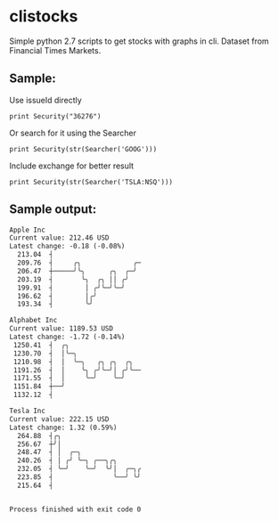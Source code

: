 # clistocks
Simple python 2.7 scripts to get stocks with graphs in cli. Dataset from Financial Times Markets.

## Sample:

Use issueId directly

    print Security("36276")

Or search for it using the Searcher

    print Security(str(Searcher('GOOG')))

Include exchange for better result

    print Security(str(Searcher('TSLA:NSQ')))


## Sample output:
```/usr/bin/python2.7 /Users/christue/Documents/prog/clistocks/main.py
Apple Inc
Current value: 212.46 USD
Latest change: -0.18 (-0.08%)
  213.04  ┤                       
  209.76  ┤     ╭╮             ╭─ 
  206.47  ┼─────╯╰╮      ╭╮  ╭─╯  
  203.19  ┤       ╰╮  ╭╮ ││ ╭╯    
  199.91  ┤        │ ╭╯╰─╯╰─╯     
  196.62  ┤        │╭╯            
  193.34  ┤        ╰╯             

Alphabet Inc
Current value: 1189.53 USD
Latest change: -1.72 (-0.14%)
 1250.41  ┤  ╭╮                   
 1230.70  ┤  │╰─╮                 
 1210.98  ┤  │  ╰─╮   ╭╮ ╭╮  ╭╮   
 1191.26  ┤  │    ╰╮ ╭╯╰─╯│ ╭╯╰── 
 1171.55  ┤  │     ╰─╯    ╰─╯     
 1151.84  ┼──╯                    
 1132.12  ┤                       

Tesla Inc
Current value: 222.15 USD
Latest change: 1.32 (0.59%)
  264.88  ┤╭╮                     
  256.67  ┼╯│                     
  248.47  ┤ │  ╭─╮                
  240.26  ┤ │ ╭╯ ╰─╮ ╭──╮╭╮       
  232.05  ┤ ╰─╯    ╰─╯  ╰╯│  ╭─╮╭ 
  223.85  ┤               ╰──╯ ╰╯ 
  215.64  ┤                       


Process finished with exit code 0
```